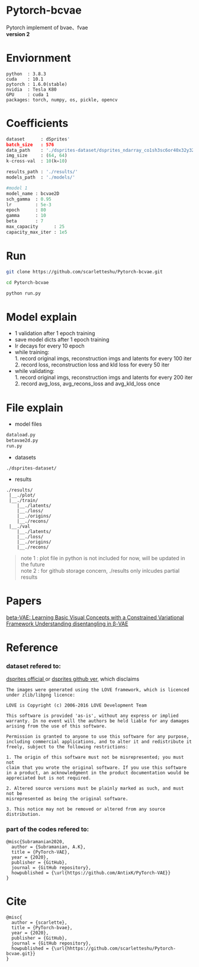 # Pytorch-bcvae
Pytorch implement of bvae、fvae<br>
**version 2**<br>
# Enviornment
```
python  : 3.8.3
cuda    : 10.1
pytorch : 1.6.0(stable)
nvidia  : Tesla K80
GPU     : cuda 1
packages: torch, numpy, os, pickle, opencv
```
# Coefficients
```python
dataset      : dSprites'
batch_size   : 576
data_path    : './dsprites-dataset/dsprites_ndarray_co1sh3sc6or40x32y32_64x64.npz'
img_size     : (64, 64)
k-cross-val  : 10(k=10)

results_path : './results/'
models_path  : './models/'

#model 1
model_name : bcvae2D
sch_gamma  : 0.95
lr         : 5e-3
epoch      : 80
gamma      : 10
beta       : 7
max_capacity      : 25
capacity_max_iter : 1e5
```
# Run
```bash
git clone https://github.com/scarletteshu/Pytorch-bcvae.git

cd Pytorch-bcvae

python run.py
```
# Model explain
<ul>
<li> 1 validation after 1 epoch training</li>
<li> save model dicts after 1 epoch training</li>
<li> lr decays for every 10 epoch</li>
<li> while training: <br>
1. record original imgs, reconstruction imgs and latents for every 100 iter<br>
2. record loss, reconstruction loss and kld loss for every 50 iter<br>
<li> while validating:<br>
1. record original imgs, reconstruction imgs and latents for every 200 iter<br>
2. record avg_loss, avg_recons_loss and avg_kld_loss once<br>
</ul>

# File explain
- model files
```python
dataload.py
betavae2d.py
run.py
```
- datasets
```
./dsprites-dataset/
```
- results
```
./results/
 |__./plot/
 |__./train/
    |__./latents/
    |__./loss/
    |__./origins/
    |__./recons/
 |__./val
    |__./latents/
    |__./loss/
    |__./origins/
    |__./recons/
```
>note 1 : plot file in python is not included for now, will be updated in the future<br>
>note 2 : for github storage concern, ./results only inlcudes partial results
# Papers
<a href="https://openreview.net/pdf?id=Sy2fzU9gl"> beta-VAE: Learning Basic Visual Concepts with a Constrained Variational Framework </a>
<a href="https://arxiv.org/pdf/1804.03599.pdf">Understanding disentangling in β-VAE</a>
# Reference
### dataset refered to:
<a href="https://deepmind.com/research/open-source/dsprites-disentanglement-testing-sprites-dataset">dsprites official </a>
or
<a href="https://github.com/deepmind/dsprites-dataset">dsprites github ver</a>, which disclaims
```
The images were generated using the LOVE framework, which is licenced under zlib/libpng licence:

LOVE is Copyright (c) 2006-2016 LOVE Development Team

This software is provided 'as-is', without any express or implied
warranty. In no event will the authors be held liable for any damages
arising from the use of this software.

Permission is granted to anyone to use this software for any purpose,
including commercial applications, and to alter it and redistribute it
freely, subject to the following restrictions:

1. The origin of this software must not be misrepresented; you must not
claim that you wrote the original software. If you use this software
in a product, an acknowledgment in the product documentation would be
appreciated but is not required.

2. Altered source versions must be plainly marked as such, and must not be
misrepresented as being the original software.

3. This notice may not be removed or altered from any source
distribution.
```
### part of the codes refered to:
```
@misc{Subramanian2020,
  author = {Subramanian, A.K},
  title = {PyTorch-VAE},
  year = {2020},
  publisher = {GitHub},
  journal = {GitHub repository},
  howpublished = {\url{https://github.com/AntixK/PyTorch-VAE}}
}
```
# Cite
```
@misc{
  author = {scarlette},
  title = {PyTorch-bvae},
  year = {2020},
  publisher = {GitHub},
  journal = {GitHub repository},
  howpublished = {\url{hhttps://github.com/scarletteshu/Pytorch-bcvae.git}}
}
```
